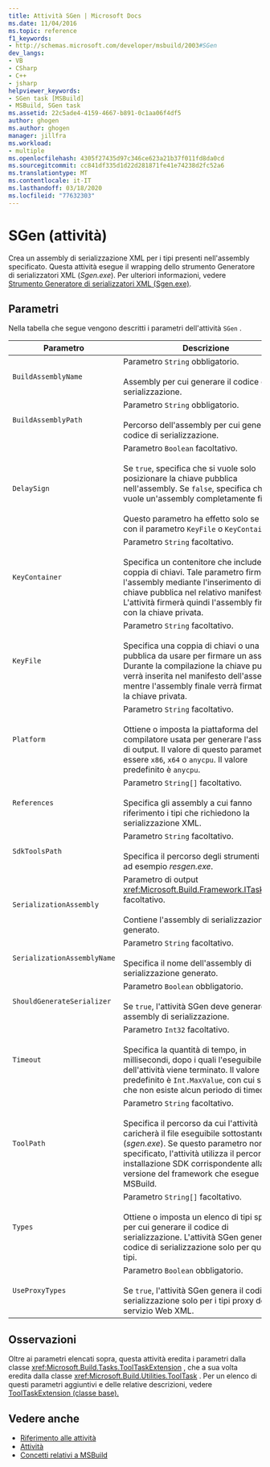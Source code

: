```yaml
---
title: Attività SGen | Microsoft Docs
ms.date: 11/04/2016
ms.topic: reference
f1_keywords:
- http://schemas.microsoft.com/developer/msbuild/2003#SGen
dev_langs:
- VB
- CSharp
- C++
- jsharp
helpviewer_keywords:
- SGen task [MSBuild]
- MSBuild, SGen task
ms.assetid: 22c5ade4-4159-4667-b891-0c1aa06f4df5
author: ghogen
ms.author: ghogen
manager: jillfra
ms.workload:
- multiple
ms.openlocfilehash: 4305f27435d97c346ce623a21b37f011fd8da0cd
ms.sourcegitcommit: cc841df335d1d22d281871fe41e74238d2fc52a6
ms.translationtype: MT
ms.contentlocale: it-IT
ms.lasthandoff: 03/18/2020
ms.locfileid: "77632303"
---
```

# <a name="sgen-task"></a>SGen (attività)

Crea un assembly di serializzazione XML per i tipi presenti nell'assembly specificato. Questa attività esegue il wrapping dello strumento Generatore di serializzatori XML (*Sgen.exe*). Per ulteriori informazioni, vedere [Strumento Generatore di serializzatori XML (Sgen.exe)](/dotnet/framework/serialization/xml-serializer-generator-tool-sgen-exe).

## <a name="parameters"></a>Parametri

 Nella tabella che segue vengono descritti i parametri dell'attività `SGen` .

| Parametro | Descrizione |
|-----------------------------| - |
| `BuildAssemblyName` | Parametro `String` obbligatorio.<br /><br /> Assembly per cui generare il codice di serializzazione. |
| `BuildAssemblyPath` | Parametro `String` obbligatorio.<br /><br /> Percorso dell'assembly per cui generare il codice di serializzazione. |
| `DelaySign` | Parametro `Boolean` facoltativo.<br /><br /> Se `true`, specifica che si vuole solo posizionare la chiave pubblica nell'assembly. Se `false`, specifica che si vuole un'assembly completamente firmata.<br /><br /> Questo parametro ha effetto solo se usato con il parametro `KeyFile` o `KeyContainer`. |
| `KeyContainer` | Parametro `String` facoltativo.<br /><br /> Specifica un contenitore che include una coppia di chiavi. Tale parametro firmerà l'assembly mediante l'inserimento di una chiave pubblica nel relativo manifesto. L'attività firmerà quindi l'assembly finale con la chiave privata. |
| `KeyFile` | Parametro `String` facoltativo.<br /><br /> Specifica una coppia di chiavi o una chiave pubblica da usare per firmare un assembly. Durante la compilazione la chiave pubblica verrà inserita nel manifesto dell'assembly, mentre l'assembly finale verrà firmato con la chiave privata. |
| `Platform` | Parametro `String` facoltativo.<br /><br /> Ottiene o imposta la piattaforma del compilatore usata per generare l'assembly di output. Il valore di questo parametro può essere `x86`, `x64` o `anycpu`. Il valore predefinito è `anycpu`. |
| `References` | Parametro `String[]` facoltativo.<br /><br /> Specifica gli assembly a cui fanno riferimento i tipi che richiedono la serializzazione XML. |
| `SdkToolsPath` | Parametro `String` facoltativo.<br /><br /> Specifica il percorso degli strumenti SDK, ad esempio *resgen.exe*. |
| `SerializationAssembly` | Parametro di output <xref:Microsoft.Build.Framework.ITaskItem>`[]` facoltativo.<br /><br /> Contiene l'assembly di serializzazione generato. |
| `SerializationAssemblyName` | Parametro `String` facoltativo.<br /><br /> Specifica il nome dell'assembly di serializzazione generato. |
| `ShouldGenerateSerializer` | Parametro `Boolean` obbligatorio.<br /><br /> Se `true`, l'attività SGen deve generare un assembly di serializzazione. |
| `Timeout` | Parametro `Int32` facoltativo.<br /><br /> Specifica la quantità di tempo, in millisecondi, dopo i quali l'eseguibile dell'attività viene terminato. Il valore predefinito è `Int.MaxValue`, con cui si indica che non esiste alcun periodo di timeout. |
| `ToolPath` | Parametro `String` facoltativo.<br /><br /> Specifica il percorso da cui l'attività caricherà il file eseguibile sottostante (*sgen.exe*). Se questo parametro non viene specificato, l'attività utilizza il percorso di installazione SDK corrispondente alla versione del framework che esegue MSBuild. |
| `Types` | Parametro `String[]` facoltativo.<br /><br /> Ottiene o imposta un elenco di tipi specifici per cui generare il codice di serializzazione. L'attività SGen genererà il codice di serializzazione solo per questi tipi. |
| `UseProxyTypes` | Parametro `Boolean` obbligatorio.<br /><br /> Se `true`, l'attività SGen genera il codice di serializzazione solo per i tipi proxy del servizio Web XML. |

## <a name="remarks"></a>Osservazioni

 Oltre ai parametri elencati sopra, questa attività eredita i parametri dalla classe <xref:Microsoft.Build.Tasks.ToolTaskExtension> , che a sua volta eredita dalla classe <xref:Microsoft.Build.Utilities.ToolTask> . Per un elenco di questi parametri aggiuntivi e delle relative descrizioni, vedere [ToolTaskExtension (classe base).](../msbuild/tooltaskextension-base-class.md)

## <a name="see-also"></a>Vedere anche

- [Riferimento alle attività](../msbuild/msbuild-task-reference.md)
- [Attività](../msbuild/msbuild-tasks.md)
- [Concetti relativi a MSBuild](../msbuild/msbuild-concepts.md)
